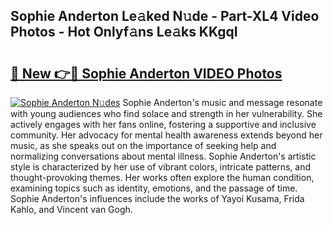## Sophie Anderton Le𝚊ked N𝚞de - Part-XL4 Video Photos - Hot Onlyf𝚊ns Le𝚊ks KKgqI

# <h2><a href="http://ac36693.deff.icu/?id=Sophie+Anderton">🔗 New 👉🔴 Sophie Anderton VIDEO Photos</a></h2>

[![Sophie Anderton N𝚞des](https://i.imgur.com/rIISA9y.gif)](http://ac36693.deff.icu/?id=Sophie+Anderton)
Sophie Anderton's music and message resonate with young audiences who find solace and strength in her vulnerability. She actively engages with her fans online, fostering a supportive and inclusive community. Her advocacy for mental health awareness extends beyond her music, as she speaks out on the importance of seeking help and normalizing conversations about mental illness. Sophie Anderton's artistic style is characterized by her use of vibrant colors, intricate patterns, and thought-provoking themes. Her works often explore the human condition, examining topics such as identity, emotions, and the passage of time. Sophie Anderton's influences include the works of Yayoi Kusama, Frida Kahlo, and Vincent van Gogh.
